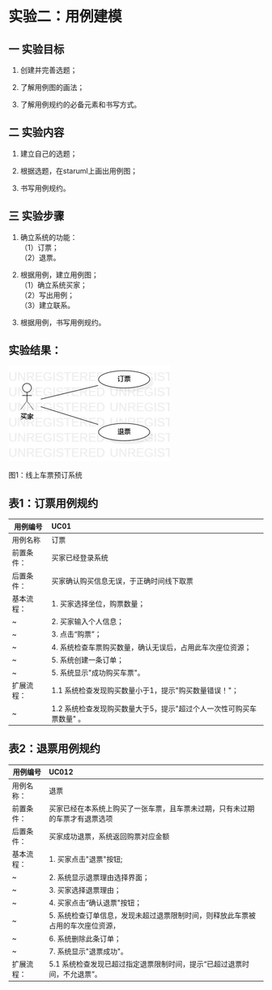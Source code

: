 # 实验二：用例建模
## 一 实验目标
1. 创建并完善选题；

2. 了解用例图的画法；

3. 了解用例规约的必备元素和书写方式。

## 二 实验内容
1. 建立自己的选题；

2. 根据选题，在staruml上画出用例图；

3. 书写用例规约。

## 三 实验步骤
1. 确立系统的功能：  
   （1）订票；  
   （2）退票。  

2. 根据用例，建立用例图；  
   （1）确立系统买家；  
   （2）写出用例；  
   （3）建立联系。  

3. 根据用例，书写用例规约。


## 实验结果：
![用例建模](./lab2_UseCaseDiagram1.jpg)  

图1：线上车票预订系统

## 表1：订票用例规约

 用例编号  | UC01 | 
 -|:-|
 | 用例名称 | 订票 | 
 | 前置条件： | 买家已经登录系统 |
 | 后置条件： | 买家确认购买信息无误，于正确时间线下取票 |
 | 基本流程： | 1. 买家选择坐位，购票数量；|
 ~| 2. 买家输入个人信息；|
 ~| 3. 点击“购票”；|
 ~| 4. 系统检查车票购买数量，确认无误后，占用此车次座位资源；|
 ~| 5. 系统创建一条订单；|
 ~| 5. 系统显示"成功购买车票"。|
 | 扩展流程： | 1.1 系统检查发现购买数量小于1，提示"购买数量错误！"；|
 ~| 1.2 系统检查发现购买数量大于5，提示"超过个人一次性可购买车票数量" 。|

 
## 表2：退票用例规约
 用例编号  | UC012 | 
 -|:-|
 | 用例名称： | 退票 |
 | 前置条件： | 买家已经在本系统上购买了一张车票，且车票未过期，只有未过期的车票才有退票选项 |
 | 后置条件： | 买家成功退票，系统返回购票对应金额 |
 | 基本流程： | 1. 买家点击"退票"按钮; |
 ~| 2. 系统显示退票理由选择界面；|
 ~| 3. 买家选择退票理由；|
 ~| 4. 买家点击“确认退票"按钮；| 
 ~| 5. 系统检查订单信息，发现未超过退票限制时间，则释放此车票被占用的车次座位资源，|
 ~| 6. 系统删除此条订单；|
 ~| 7. 系统显示"退票成功"。 |
 | 扩展流程： | 5.1 系统检查发现已超过指定退票限制时间，提示“已超过退票时间，不允退票”。 |
 
 


